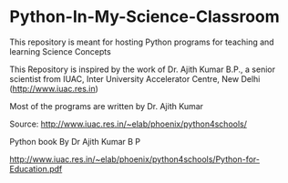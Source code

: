 # Python-In-My-Science-Classroom
This repository is meant for hosting Python programs for teaching and learning Science Concepts

This Repository is inspired by the work of Dr. Ajith Kumar B.P., a senior scientist from IUAC, Inter University Accelerator Centre, New Delhi (http://www.iuac.res.in)

Most of the programs are written by Dr. Ajith Kumar

Source: http://www.iuac.res.in/~elab/phoenix/python4schools/


Python book By Dr Ajith Kumar B P

http://www.iuac.res.in/~elab/phoenix/python4schools/Python-for-Education.pdf

